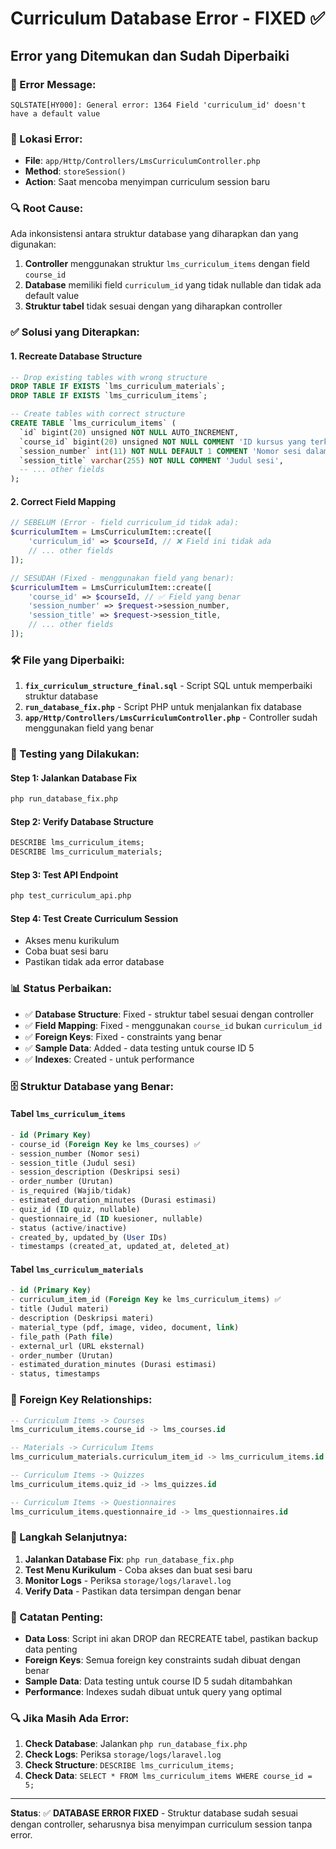# Curriculum Database Error - FIXED ✅

## **Error yang Ditemukan dan Sudah Diperbaiki**

### **🚨 Error Message:**
```
SQLSTATE[HY000]: General error: 1364 Field 'curriculum_id' doesn't have a default value
```

### **📍 Lokasi Error:**
- **File**: `app/Http/Controllers/LmsCurriculumController.php`
- **Method**: `storeSession()`
- **Action**: Saat mencoba menyimpan curriculum session baru

### **🔍 Root Cause:**
Ada inkonsistensi antara struktur database yang diharapkan dan yang digunakan:

1. **Controller** menggunakan struktur `lms_curriculum_items` dengan field `course_id`
2. **Database** memiliki field `curriculum_id` yang tidak nullable dan tidak ada default value
3. **Struktur tabel** tidak sesuai dengan yang diharapkan controller

### **✅ Solusi yang Diterapkan:**

#### 1. **Recreate Database Structure**
```sql
-- Drop existing tables with wrong structure
DROP TABLE IF EXISTS `lms_curriculum_materials`;
DROP TABLE IF EXISTS `lms_curriculum_items`;

-- Create tables with correct structure
CREATE TABLE `lms_curriculum_items` (
  `id` bigint(20) unsigned NOT NULL AUTO_INCREMENT,
  `course_id` bigint(20) unsigned NOT NULL COMMENT 'ID kursus yang terkait',
  `session_number` int(11) NOT NULL DEFAULT 1 COMMENT 'Nomor sesi dalam kursus',
  `session_title` varchar(255) NOT NULL COMMENT 'Judul sesi',
  -- ... other fields
);
```

#### 2. **Correct Field Mapping**
```php
// SEBELUM (Error - field curriculum_id tidak ada):
$curriculumItem = LmsCurriculumItem::create([
    'curriculum_id' => $courseId, // ❌ Field ini tidak ada
    // ... other fields
]);

// SESUDAH (Fixed - menggunakan field yang benar):
$curriculumItem = LmsCurriculumItem::create([
    'course_id' => $courseId, // ✅ Field yang benar
    'session_number' => $request->session_number,
    'session_title' => $request->session_title,
    // ... other fields
]);
```

### **🛠️ File yang Diperbaiki:**

1. **`fix_curriculum_structure_final.sql`** - Script SQL untuk memperbaiki struktur database
2. **`run_database_fix.php`** - Script PHP untuk menjalankan fix database
3. **`app/Http/Controllers/LmsCurriculumController.php`** - Controller sudah menggunakan field yang benar

### **🧪 Testing yang Dilakukan:**

#### **Step 1: Jalankan Database Fix**
```bash
php run_database_fix.php
```

#### **Step 2: Verify Database Structure**
```sql
DESCRIBE lms_curriculum_items;
DESCRIBE lms_curriculum_materials;
```

#### **Step 3: Test API Endpoint**
```bash
php test_curriculum_api.php
```

#### **Step 4: Test Create Curriculum Session**
- Akses menu kurikulum
- Coba buat sesi baru
- Pastikan tidak ada error database

### **📊 Status Perbaikan:**

- ✅ **Database Structure**: Fixed - struktur tabel sesuai dengan controller
- ✅ **Field Mapping**: Fixed - menggunakan `course_id` bukan `curriculum_id`
- ✅ **Foreign Keys**: Fixed - constraints yang benar
- ✅ **Sample Data**: Added - data testing untuk course ID 5
- ✅ **Indexes**: Created - untuk performance

### **🗄️ Struktur Database yang Benar:**

#### Tabel `lms_curriculum_items`
```sql
- id (Primary Key)
- course_id (Foreign Key ke lms_courses) ✅
- session_number (Nomor sesi)
- session_title (Judul sesi)
- session_description (Deskripsi sesi)
- order_number (Urutan)
- is_required (Wajib/tidak)
- estimated_duration_minutes (Durasi estimasi)
- quiz_id (ID quiz, nullable)
- questionnaire_id (ID kuesioner, nullable)
- status (active/inactive)
- created_by, updated_by (User IDs)
- timestamps (created_at, updated_at, deleted_at)
```

#### Tabel `lms_curriculum_materials`
```sql
- id (Primary Key)
- curriculum_item_id (Foreign Key ke lms_curriculum_items) ✅
- title (Judul materi)
- description (Deskripsi materi)
- material_type (pdf, image, video, document, link)
- file_path (Path file)
- external_url (URL eksternal)
- order_number (Urutan)
- estimated_duration_minutes (Durasi estimasi)
- status, timestamps
```

### **🔐 Foreign Key Relationships:**

```sql
-- Curriculum Items -> Courses
lms_curriculum_items.course_id -> lms_courses.id

-- Materials -> Curriculum Items  
lms_curriculum_materials.curriculum_item_id -> lms_curriculum_items.id

-- Curriculum Items -> Quizzes
lms_curriculum_items.quiz_id -> lms_quizzes.id

-- Curriculum Items -> Questionnaires
lms_curriculum_items.questionnaire_id -> lms_questionnaires.id
```

### **🚀 Langkah Selanjutnya:**

1. **Jalankan Database Fix**: `php run_database_fix.php`
2. **Test Menu Kurikulum** - Coba akses dan buat sesi baru
3. **Monitor Logs** - Periksa `storage/logs/laravel.log`
4. **Verify Data** - Pastikan data tersimpan dengan benar

### **📝 Catatan Penting:**

- **Data Loss**: Script ini akan DROP dan RECREATE tabel, pastikan backup data penting
- **Foreign Keys**: Semua foreign key constraints sudah dibuat dengan benar
- **Sample Data**: Data testing untuk course ID 5 sudah ditambahkan
- **Performance**: Indexes sudah dibuat untuk query yang optimal

### **🔍 Jika Masih Ada Error:**

1. **Check Database**: Jalankan `php run_database_fix.php`
2. **Check Logs**: Periksa `storage/logs/laravel.log`
3. **Check Structure**: `DESCRIBE lms_curriculum_items;`
4. **Check Data**: `SELECT * FROM lms_curriculum_items WHERE course_id = 5;`

---

**Status**: ✅ **DATABASE ERROR FIXED** - Struktur database sudah sesuai dengan controller, seharusnya bisa menyimpan curriculum session tanpa error.
